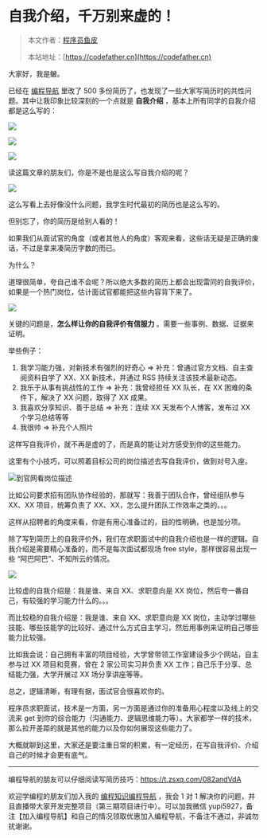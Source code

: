 # 自我介绍，千万别来虚的！

> 本文作者：[程序员鱼皮](https://yuyuanweb.feishu.cn/wiki/Abldw5WkjidySxkKxU2cQdAtnah)
>
> 本站地址：[https://codefather.cn](https://codefather.cn)

大家好，我是鲏。

已经在 [编程导航](https://mp.weixin.qq.com/s?__biz=MzI1NDczNTAwMA==&mid=2247524980&idx=2&sn=9ddcdb6c52aa096ed4c5ad0ced946a7d&chksm=e9c28583deb50c95f3c2665713a8bbc372c68332b3bfb846cf4b23af3f1cc07164832a291335&token=689599617&lang=zh_CN&scene=21#wechat_redirect) 里改了 500 多份简历了，也发现了一些大家写简历时的共性问题。其中让我印象比较深刻的一个点就是 **自我介绍** ，基本上所有同学的自我介绍都是这么写的：

![](https://pic.yupi.icu/5563/202311070855308.png)

![](https://pic.yupi.icu/5563/202311070855304.png)

![](https://pic.yupi.icu/5563/202311070855449.png)

读这篇文章的朋友们，你是不是也是这么写自我介绍的呢？

![](https://pic.yupi.icu/5563/202311070855312.png)

这么写看上去好像没什么问题，我学生时代最初的简历也是这么写的。

但别忘了，你的简历是给别人看的！

如果我们从面试官的角度（或者其他人的角度）客观来看，这些话无疑是正确的废话，不过是拿来凑简历字数的而已。

为什么？

道理很简单，夸自己谁不会呢？所以绝大多数的简历上都会出现雷同的自我评价，如果是一个热门岗位，估计面试官都能把这些内容背下来了。

![](https://pic.yupi.icu/5563/202311070855159.png)

关键的问题是，**怎么样让你的自我评价有信服力** 。需要一些事例、数据、证据来证明。

举些例子：

1. 我学习能力强，对新技术有强烈的好奇心 => 补充：曾通过官方文档、自主查阅资料自学了 XX、XX 新技术，并通过 RSS 持续关注该技术最新动态。
2. 我乐于从事有挑战性的工作 => 补充：我曾经担任 XX 队长，在 XX 困难的条件下，解决了 XX 问题，取得了 XX 成果。
3. 我喜欢分享知识、善于总结 => 补充：连续 XX 天发布个人博客，发布过 XX 个学习总结等等
4. 我很帅 => 补充个人照片

这样写自我评价，就不再是虚的了，而是真的能让对方感受到你的这些能力。

这里有个小技巧，可以照着目标公司的岗位描述去写自我评价，做到对号入座。

![](https://pic.yupi.icu/5563/202311070855301.png)到官网看岗位描述

比如公司要求招有团队协作经验的，那就写：我善于团队合作，曾经组队参与 XX、XX 项目，统筹负责了 XX、XX，怎么提升团队工作效率之类的。。。

这样从招聘者的角度来看，你是有用心准备过的，目的性明确，也是加分项。

除了写到简历上的自我评价外，我们在求职面试中的自我介绍也是一样的逻辑。自我介绍是需要精心准备的，而不是每次面试都现场 free style，那样很容易出现一些 “阿巴阿巴”、不知所云的情况。

![](https://pic.yupi.icu/5563/202311070855239.png)

比较虚的自我介绍是：我是谁、来自 XX、求职意向是 XX 岗位，然后夸一番自己，有较强的学习能力什么的。。。

而比较稳的自我介绍是：我是谁、来自 XX、求职意向是 XX 岗位，主动学过哪些技能、哪些技能学的比较好、通过什么方式自主学习，然后用事例来证明自己哪些能力比较强。

比如我会说：自己拥有丰富的项目经验，大学曾带领工作室建设多少个网站，自主参与过 XX 项目和竞赛，曾在 2 家公司实习并负责 XX 工作；自己乐于分享、总结能力强，大学开展过 XX 场分享讲座等等。

总之，逻辑清晰，有理有据，面试官会很喜欢你的。

程序员求职面试，技术是一方面，另一方面是通过你的准备用心程度以及线上的交流来 get 到你的综合能力（沟通能力、逻辑思维能力等）。大家都学一样的技术，那么拉开差距的就是其他的能力以及你如何展现这些能力了。

大概就聊到这里，大家还是要注重日常的积累，有一定经历，在写自我评价、介绍自己的时候才会更有底气。



------


编程导航的朋友可以仔细阅读写简历技巧：https://t.zsxq.com/082andVdA

欢迎学编程的朋友们加入我的 [编程知识编程导航](https://mp.weixin.qq.com/s?__biz=MzI1NDczNTAwMA==&mid=2247524980&idx=2&sn=9ddcdb6c52aa096ed4c5ad0ced946a7d&chksm=e9c28583deb50c95f3c2665713a8bbc372c68332b3bfb846cf4b23af3f1cc07164832a291335&token=689599617&lang=zh_CN&scene=21#wechat_redirect) ，我会 1 对 1 解决你的问题，并且直播带大家开发完整项目（第三期项目进行中）。可以加我微信 yupi5927，备注【加入编程导航】和自己的情况领取优惠加入编程导航，不备注不通过，非诚勿扰谢谢。